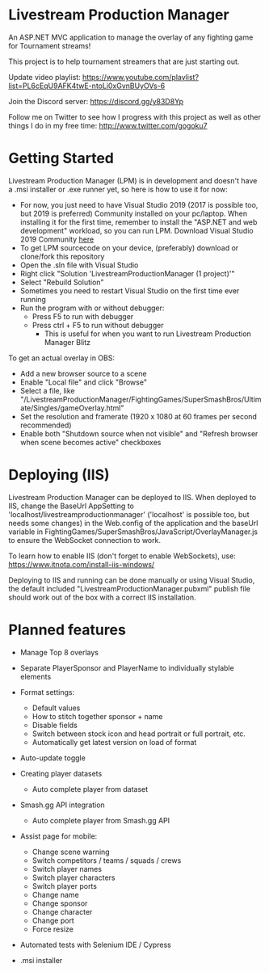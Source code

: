# Livestream Production Manager

An ASP.NET MVC application to manage the overlay of any fighting game for Tournament streams!

This project is to help tournament streamers that are just starting out.

Update video playlist: https://www.youtube.com/playlist?list=PL6cEqU9AFK4twE-ntoLi0xGvnBUyOVs-6

Join the Discord server: https://discord.gg/y83D8Yp

Follow me on Twitter to see how I progress with this project as well as other things I do in my free time: http://www.twitter.com/gogoku7

# Getting Started

Livestream Production Manager (LPM) is in development and doesn't have a .msi installer or .exe runner yet, so here is how to use it for now:

- For now, you just need to have Visual Studio 2019 (2017 is possible too, but 2019 is preferred) Community installed on your pc/laptop. When installing it for the first time, remember to install the "ASP.NET and web development" workload, so you can run LPM. Download Visual Studio 2019 Community [here](https://visualstudio.microsoft.com/vs/)
- To get LPM sourcecode on your device, (preferably) download or clone/fork this repository
- Open the .sln file with Visual Studio
- Right click "Solution 'LivestreamProductionManager (1 project)'"
- Select "Rebuild Solution"
- Sometimes you need to restart Visual Studio on the first time ever running
- Run the program with or without debugger:
    - Press F5 to run with debugger
    - Press ctrl + F5 to run without debugger
        - This is useful for when you want to run Livestream Production Manager Blitz

To get an actual overlay in OBS:
- Add a new browser source to a scene
- Enable "Local file" and click "Browse"
- Select a file, like "/LivestreamProductionManager/FightingGames/SuperSmashBros/Ultimate/Singles/gameOverlay.html"
- Set the resolution and framerate (1920 x 1080 at 60 frames per second recommended)
- Enable both "Shutdown source when not visible" and "Refresh browser when scene becomes active" checkboxes


# Deploying (IIS)

Livestream Production Manager can be deployed to IIS. When deployed to IIS, change the BaseUrl AppSetting to 'localhost/livestreamproductionmanager' ('localhost' is possible too, but needs some changes) in the Web.config of the application and the baseUrl variable in FightingGames/SuperSmashBros/JavaScript/OverlayManager.js to ensure the WebSocket connection to work.

To learn how to enable IIS (don't forget to enable WebSockets), use: https://www.itnota.com/install-iis-windows/ 

Deploying to IIS and running can be done manually or using Visual Studio, the default included "LivestreamProductionManager.pubxml" publish file should work out of the box with a correct IIS installation.

# Planned features

- Manage Top 8 overlays
- Separate PlayerSponsor and PlayerName to individually stylable elements
- Format settings:
    - Default values
    - How to stitch together sponsor + name
    - Disable fields
    - Switch between stock icon and head portrait or full portrait, etc.
    - Automatically get latest version on load of format
- Auto-update toggle
- Creating player datasets
    - Auto complete player from dataset
- Smash.gg API integration
    - Auto complete player from Smash.gg API
- Assist page for mobile:
    - Change scene warning
    - Switch competitors / teams / squads / crews
    - Switch player names
    - Switch player characters
    - Switch player ports
    - Change name
    - Change sponsor
    - Change character
    - Change port
    - Force resize 

- Automated tests with Selenium IDE / Cypress
- .msi installer
